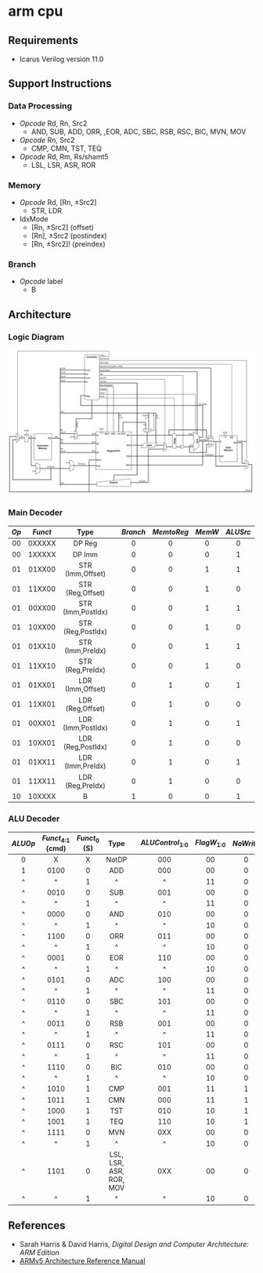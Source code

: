 # arm cpu

## Requirements

* Icarus Verilog version 11.0

## Support Instructions

### Data Processing

* *Opcode* Rd, Rn, Src2
  * AND, SUB, ADD, ORR, ,EOR, ADC, SBC, RSB, RSC, BIC, MVN, MOV
* *Opcode* Rn, Src2
  * CMP, CMN, TST, TEQ
* *Opcode* Rd, Rm, Rs/shamt5
  * LSL, LSR, ASR, ROR

### Memory

* *Opcode* Rd, [Rn, &plusmn;Src2]
  * STR, LDR
* IdxMode
  * [Rn, &plusmn;Src2] (offset)
  * [Rn], &plusmn;Src2 (postindex)
  * [Rn, &plusmn;Src2]! (preindex)

### Branch

* *Opcode* label
  * B

## Architecture

### Logic Diagram

![arm_cpu_diagram](./asset/arm_cpu_diagram.drawio.png "arm_cpu_diagram")

### Main Decoder

| *Op*  | *Funct* |       Type        |     | *Branch* | *MemtoReg* | *MemW* | *ALUSrc* | *ImmSrc* | *RegW* | *RegSrc* | *ALUOp* | *PostIndex* | *BaseRegWrite* |
| :---: | :-----: | :---------------: | --- | :------: | :--------: | :----: | :------: | :------: | :----: | :------: | :-----: | :---------: | :------------: |
|  00   | 0XXXXX  |      DP Reg       |     |    0     |     0      |   0    |    0     |    XX    |   1    |    0     |    1    |      0      |       0        |
|  00   | 1XXXXX  |      DP Imm       |     |    0     |     0      |   0    |    1     |    00    |   1    |    0     |    1    |      0      |       0        |
|  01   | 01XX00  | STR (Imm,Offset)  |     |    0     |     0      |   1    |    1     |    01    |   0    |    0     |    0    |      0      |       0        |
|  01   | 11XX00  | STR (Reg,Offset)  |     |    0     |     0      |   1    |    0     |    01    |   0    |    0     |    0    |      0      |       0        |
|  01   | 00XX00  | STR (Imm,PostIdx) |     |    0     |     0      |   1    |    1     |    01    |   0    |    0     |    0    |      1      |       1        |
|  01   | 10XX00  | STR (Reg,PostIdx) |     |    0     |     0      |   1    |    0     |    01    |   0    |    0     |    0    |      1      |       1        |
|  01   | 01XX10  | STR (Imm,PreIdx)  |     |    0     |     0      |   1    |    1     |    01    |   0    |    0     |    0    |      0      |       1        |
|  01   | 11XX10  | STR (Reg,PreIdx)  |     |    0     |     0      |   1    |    0     |    01    |   0    |    0     |    0    |      0      |       1        |
|  01   | 01XX01  | LDR (Imm,Offset)  |     |    0     |     1      |   0    |    1     |    01    |   1    |    0     |    0    |      0      |       0        |
|  01   | 11XX01  | LDR (Reg,Offset)  |     |    0     |     1      |   0    |    0     |    01    |   1    |    0     |    0    |      0      |       0        |
|  01   | 00XX01  | LDR (Imm,PostIdx) |     |    0     |     1      |   0    |    1     |    01    |   1    |    0     |    0    |      1      |       1        |
|  01   | 10XX01  | LDR (Reg,PostIdx) |     |    0     |     1      |   0    |    0     |    01    |   1    |    0     |    0    |      1      |       1        |
|  01   | 01XX11  | LDR (Imm,PreIdx)  |     |    0     |     1      |   0    |    1     |    01    |   1    |    0     |    0    |      0      |       1        |
|  01   | 11XX11  | LDR (Reg,PreIdx)  |     |    0     |     1      |   0    |    0     |    01    |   1    |    0     |    0    |      0      |       1        |
|  10   | 10XXXX  |         B         |     |    1     |     0      |   0    |    1     |    10    |   0    |    1     |    0    |      0      |       0        |

### ALU Decoder

| *ALUOp* | *Funct*<sub>4:1</sub> (cmd) | *Funct*<sub>0</sub> (S) |          Type           |     | *ALUControl*<sub>1:0</sub> | *FlagW*<sub>1:0</sub> | *NoWrite* | *Shift* | *Swap* | *inv* |
| :-----: | :-------------------------: | :---------------------: | :---------------------: | --- | :------------------------: | :-------------------: | :-------: | :-----: | :----: | :---: |
|    0    |              X              |            X            |          NotDP          |     |            000             |          00           |     0     |    0    |   0    |   0   |
|    1    |            0100             |            0            |           ADD           |     |            000             |          00           |     0     |    0    |   0    |   0   |
|    ^    |              ^              |            1            |            ^            |     |             ^              |          11           |     0     |    0    |   0    |   0   |
|    ^    |            0010             |            0            |           SUB           |     |            001             |          00           |     0     |    0    |   0    |   0   |
|    ^    |              ^              |            1            |            ^            |     |             ^              |          11           |     0     |    0    |   0    |   0   |
|    ^    |            0000             |            0            |           AND           |     |            010             |          00           |     0     |    0    |   0    |   0   |
|    ^    |              ^              |            1            |            ^            |     |             ^              |          10           |     0     |    0    |   0    |   0   |
|    ^    |            1100             |            0            |           ORR           |     |            011             |          00           |     0     |    0    |   0    |   0   |
|    ^    |              ^              |            1            |            ^            |     |             ^              |          10           |     0     |    0    |   0    |   0   |
|    ^    |            0001             |            0            |           EOR           |     |            110             |          00           |     0     |    0    |   0    |   0   |
|    ^    |              ^              |            1            |            ^            |     |             ^              |          10           |     0     |    0    |   0    |   0   |
|    ^    |            0101             |            0            |           ADC           |     |            100             |          00           |     0     |    0    |   0    |   0   |
|    ^    |              ^              |            1            |            ^            |     |             ^              |          11           |     0     |    0    |   0    |   0   |
|    ^    |            0110             |            0            |           SBC           |     |            101             |          00           |     0     |    0    |   0    |   0   |
|    ^    |              ^              |            1            |            ^            |     |             ^              |          11           |     0     |    0    |   0    |   0   |
|    ^    |            0011             |            0            |           RSB           |     |            001             |          00           |     0     |    0    |   1    |   0   |
|    ^    |              ^              |            1            |            ^            |     |             ^              |          11           |     0     |    0    |   1    |   0   |
|    ^    |            0111             |            0            |           RSC           |     |            101             |          00           |     0     |    0    |   1    |   0   |
|    ^    |              ^              |            1            |            ^            |     |             ^              |          11           |     0     |    0    |   1    |   0   |
|    ^    |            1110             |            0            |           BIC           |     |            010             |          00           |     0     |    0    |   0    |   1   |
|    ^    |              ^              |            1            |            ^            |     |             ^              |          10           |     0     |    0    |   0    |   1   |
|    ^    |            1010             |            1            |           CMP           |     |            001             |          11           |     1     |    0    |   0    |   0   |
|    ^    |            1011             |            1            |           CMN           |     |            000             |          11           |     1     |    0    |   0    |   0   |
|    ^    |            1000             |            1            |           TST           |     |            010             |          10           |     1     |    0    |   0    |   0   |
|    ^    |            1001             |            1            |           TEQ           |     |            110             |          10           |     1     |    0    |   0    |   0   |
|    ^    |            1111             |            0            |           MVN           |     |            0XX             |          00           |     0     |    1    |   0    |   1   |
|    ^    |              ^              |            1            |            ^            |     |             ^              |          10           |     0     |    1    |   0    |   0   |
|    ^    |            1101             |            0            | LSL, LSR, ASR, ROR, MOV |     |            0XX             |          00           |     0     |    1    |   0    |   0   |
|    ^    |              ^              |            1            |            ^            |     |             ^              |          10           |     0     |    1    |   0    |   0   |

## References

* Sarah Harris & David Harris, *Digital Design and Computer Architecture: ARM Edition*
* [ARMv5 Architecture Reference Manual](https://developer.arm.com/documentation/ddi0100/i)
